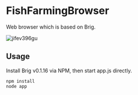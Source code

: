# FishFarmingBrowser

Web browser which is based on Brig.

![jifev396gu](https://user-images.githubusercontent.com/252072/27342139-d341f55e-5611-11e7-9244-c4c34e279f6f.gif)

## Usage

Install Brig v0.1.16 via NPM, then start app.js directly. 

```shell
npm install
node app
```
